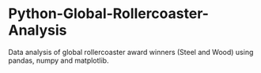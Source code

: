 # Python-Global-Rollercoaster-Analysis

Data analysis of global rollercoaster award winners (Steel and Wood) using pandas, numpy and matplotlib.
